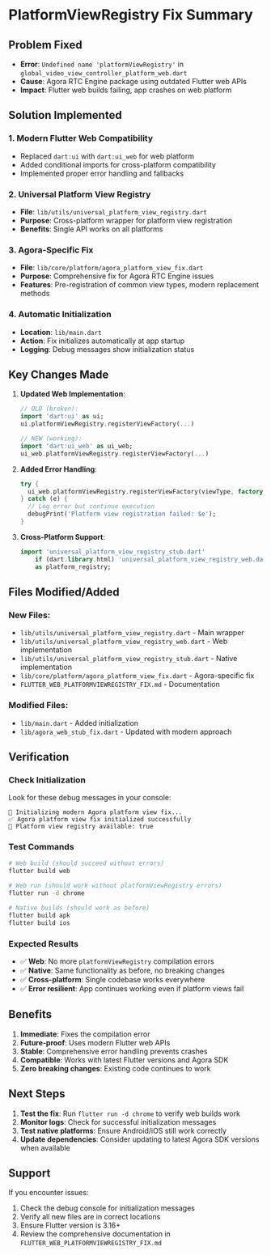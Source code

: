 # PlatformViewRegistry Fix Summary

## Problem Fixed
- **Error**: `Undefined name 'platformViewRegistry'` in `global_video_view_controller_platform_web.dart`
- **Cause**: Agora RTC Engine package using outdated Flutter web APIs
- **Impact**: Flutter web builds failing, app crashes on web platform

## Solution Implemented

### 1. Modern Flutter Web Compatibility
- Replaced `dart:ui` with `dart:ui_web` for web platform
- Added conditional imports for cross-platform compatibility
- Implemented proper error handling and fallbacks

### 2. Universal Platform View Registry
- **File**: `lib/utils/universal_platform_view_registry.dart`
- **Purpose**: Cross-platform wrapper for platform view registration
- **Benefits**: Single API works on all platforms

### 3. Agora-Specific Fix
- **File**: `lib/core/platform/agora_platform_view_fix.dart`
- **Purpose**: Comprehensive fix for Agora RTC Engine issues
- **Features**: Pre-registration of common view types, modern replacement methods

### 4. Automatic Initialization
- **Location**: `lib/main.dart`
- **Action**: Fix initializes automatically at app startup
- **Logging**: Debug messages show initialization status

## Key Changes Made

1. **Updated Web Implementation**:
   ```dart
   // OLD (broken):
   import 'dart:ui' as ui;
   ui.platformViewRegistry.registerViewFactory(...)
   
   // NEW (working):
   import 'dart:ui_web' as ui_web;
   ui_web.platformViewRegistry.registerViewFactory(...)
   ```

2. **Added Error Handling**:
   ```dart
   try {
     ui_web.platformViewRegistry.registerViewFactory(viewType, factory);
   } catch (e) {
     // Log error but continue execution
     debugPrint('Platform view registration failed: $e');
   }
   ```

3. **Cross-Platform Support**:
   ```dart
   import 'universal_platform_view_registry_stub.dart'
       if (dart.library.html) 'universal_platform_view_registry_web.dart'
       as platform_registry;
   ```

## Files Modified/Added

### New Files:
- `lib/utils/universal_platform_view_registry.dart` - Main wrapper
- `lib/utils/universal_platform_view_registry_web.dart` - Web implementation
- `lib/utils/universal_platform_view_registry_stub.dart` - Native implementation
- `lib/core/platform/agora_platform_view_fix.dart` - Agora-specific fix
- `FLUTTER_WEB_PLATFORMVIEWREGISTRY_FIX.md` - Documentation

### Modified Files:
- `lib/main.dart` - Added initialization
- `lib/agora_web_stub_fix.dart` - Updated with modern approach

## Verification

### Check Initialization
Look for these debug messages in your console:
```
🎥 Initializing modern Agora platform view fix...
✅ Agora platform view fix initialized successfully
🔧 Platform view registry available: true
```

### Test Commands
```bash
# Web build (should succeed without errors)
flutter build web

# Web run (should work without platformViewRegistry errors)
flutter run -d chrome

# Native builds (should work as before)
flutter build apk
flutter build ios
```

### Expected Results
- ✅ **Web**: No more `platformViewRegistry` compilation errors
- ✅ **Native**: Same functionality as before, no breaking changes
- ✅ **Cross-platform**: Single codebase works everywhere
- ✅ **Error resilient**: App continues working even if platform views fail

## Benefits

1. **Immediate**: Fixes the compilation error
2. **Future-proof**: Uses modern Flutter web APIs
3. **Stable**: Comprehensive error handling prevents crashes
4. **Compatible**: Works with latest Flutter versions and Agora SDK
5. **Zero breaking changes**: Existing code continues to work

## Next Steps

1. **Test the fix**: Run `flutter run -d chrome` to verify web builds work
2. **Monitor logs**: Check for successful initialization messages
3. **Test native platforms**: Ensure Android/iOS still work correctly
4. **Update dependencies**: Consider updating to latest Agora SDK versions when available

## Support

If you encounter issues:
1. Check the debug console for initialization messages
2. Verify all new files are in correct locations
3. Ensure Flutter version is 3.16+ 
4. Review the comprehensive documentation in `FLUTTER_WEB_PLATFORMVIEWREGISTRY_FIX.md`
